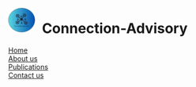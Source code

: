<dl>
<img src="Logo.png" style="border: 0pt none; margin-bottom: 1em; float: left; margin-right: 1em;" height="50">
<p style="text-align: left;">
</p>
</dl>

# Connection-Advisory


<div class="actions button-container">
    <a href="#" class="button primary">Home</a><br />
    <a href="#" class="button primary">About us</a><br />
    <a href="#" class="button primary">Publications</a><br />
    <a href="#" class="button primary">Contact us</a><br />
    </div>
</div>
